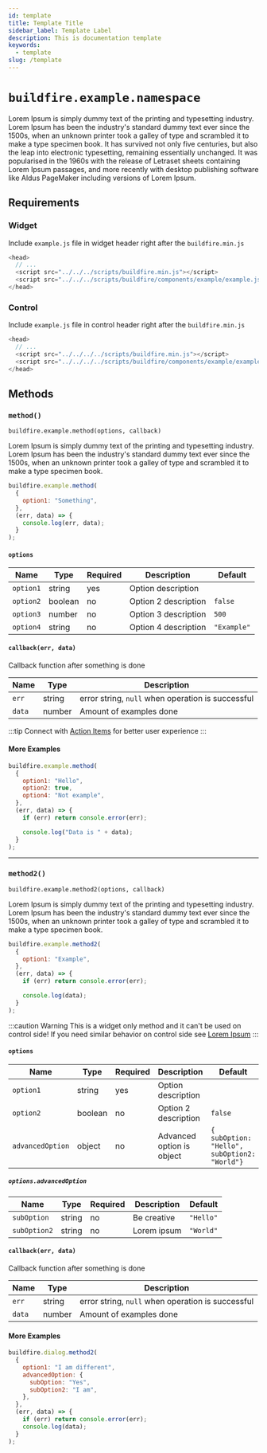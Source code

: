 ```yaml
---
id: template
title: Template Title
sidebar_label: Template Label
description: This is documentation template
keywords:
  - template
slug: /template
---
```


# `buildfire.example.namespace`

Lorem Ipsum is simply dummy text of the printing and typesetting industry. Lorem Ipsum has been the industry's standard dummy text ever since the 1500s, when an unknown printer took a galley of type and scrambled it to make a type specimen book. It has survived not only five centuries, but also the leap into electronic typesetting, remaining essentially unchanged. It was popularised in the 1960s with the release of Letraset sheets containing Lorem Ipsum passages, and more recently with desktop publishing software like Aldus PageMaker including versions of Lorem Ipsum.

## Requirements

### Widget

Include `example.js` file in widget header right after the `buildfire.min.js`

```javascript
<head>
  // ...
  <script src="../../../scripts/buildfire.min.js"></script>
  <script src="../../../scripts/buildfire/components/example/example.js"></script>
</head>
```

### Control

Include `example.js` file in control header right after the `buildfire.min.js`

```javascript
<head>
  // ...
  <script src="../../../../scripts/buildfire.min.js"></script>
  <script src="../../../../scripts/buildfire/components/example/example.js"></script>
</head>
```

## Methods

### `method()` <div class="label control"></div><div class="label widget"></div>

`buildfire.example.method(options, callback)`

Lorem Ipsum is simply dummy text of the printing and typesetting industry. Lorem Ipsum has been the industry's standard dummy text ever since the 1500s, when an unknown printer took a galley of type and scrambled it to make a type specimen book.

```javascript
buildfire.example.method(
  {
    option1: "Something",
  },
  (err, data) => {
    console.log(err, data);
  }
);
```

#### `options`

| Name      | Type    | Required | Description          | Default     |
| --------- | ------- | -------- | -------------------- | ----------- |
| `option1` | string  | yes      | Option description   |
| `option2` | boolean | no       | Option 2 description | `false`     |
| `option3` | number  | no       | Option 3 description | `500`       |
| `option4` | string  | no       | Option 4 description | `"Example"` |

#### `callback(err, data)`

Callback function after something is done

| Name   | Type   | Description                                        |
| ------ | ------ | -------------------------------------------------- |
| `err`  | string | error string, `null` when operation is successful |
| `data` | number | Amount of examples done                            |

:::tip
Connect with [Action Items](/docs/action-items) for better user experience
:::

#### More Examples

```javascript
buildfire.example.method(
  {
    option1: "Hello",
    option2: true,
    option4: "Not example",
  },
  (err, data) => {
    if (err) return console.error(err);

    console.log("Data is " + data);
  }
);
```

---

### `method2()`<div class="label widget"></div>

`buildfire.example.method2(options, callback)`

Lorem Ipsum is simply dummy text of the printing and typesetting industry. Lorem Ipsum has been the industry's standard dummy text ever since the 1500s, when an unknown printer took a galley of type and scrambled it to make a type specimen book.

```javascript
buildfire.example.method2(
  {
    option1: "Example",
  },
  (err, data) => {
    if (err) return console.error(err);

    console.log(data);
  }
);
```

:::caution Warning
This is a widget only method and it can't be used on control side! If you need similar behavior on control side see [Lorem Ipsum](#)
:::

#### `options`

| Name             | Type    | Required | Description               | Default                                      |
| ---------------- | ------- | -------- | ------------------------- | -------------------------------------------- |
| `option1`        | string  | yes      | Option description        |
| `option2`        | boolean | no       | Option 2 description      | `false`                                      |
| `advancedOption` | object  | no       | Advanced option is object | `{ subOption: "Hello", subOption2: "World"}` |

##### `options.advancedOption`

| Name         | Type   | Required | Description | Default   |
| ------------ | ------ | -------- | ----------- | --------- |
| `subOption`  | string | no       | Be creative | `"Hello"` |
| `subOption2` | string | no       | Lorem ipsum | `"World"` |

#### `callback(err, data)`

Callback function after something is done

| Name   | Type   | Description                                        |
| ------ | ------ | -------------------------------------------------- |
| `err`  | string | error string, `null` when operation is successful |
| `data` | number | Amount of examples done                            |

#### More Examples

```javascript
buildfire.dialog.method2(
  {
    option1: "I am different",
    advancedOption: {
      subOption: "Yes",
      subOption2: "I am",
    },
  },
  (err, data) => {
    if (err) return console.error(err);
    console.log(data);
  }
);
```
